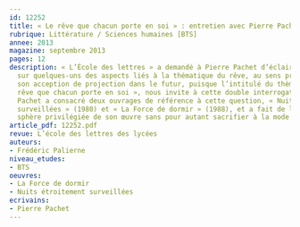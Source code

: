 ```yaml
---
id: 12252
title: « Le rêve que chacun porte en soi » : entretien avec Pierre Pachet
rubrique: Littérature / Sciences humaines [BTS]
annee: 2013
magazine: septembre 2013
pages: 12
description: « L’École des lettres » a demandé à Pierre Pachet d’éclairer ses lecteurs
  sur quelques-uns des aspects liés à la thématique du rêve, au sens propre ou dans
  son acception de projection dans le futur, puisque l’intitulé du thème de BTS, « Le
  rêve que chacun porte en soi », nous invite à cette double interrogation. Pierre
  Pachet a consacré deux ouvrages de référence à cette question, « Nuits étroitement
  surveillées » (1980) et « La Force de dormir » (1988), et a fait de l’intime la
  sphère privilégiée de son œuvre sans pour autant sacrifier à la mode de l’autofiction…
article_pdf: 12252.pdf
revue: L’école des lettres des lycées
auteurs:
- Frédéric Palierne
niveau_etudes:
- BTS
oeuvres:
- La Force de dormir
- Nuits étroitement surveillées
ecrivains:
- Pierre Pachet
---
```

